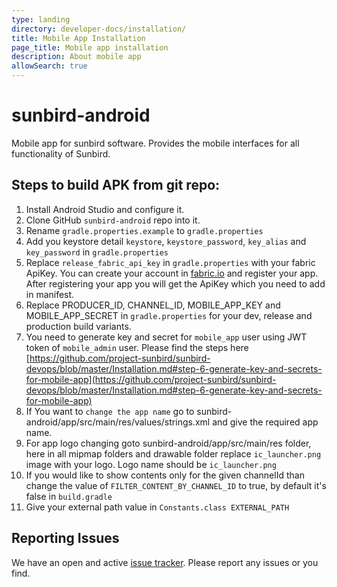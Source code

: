 ```yaml
---
type: landing
directory: developer-docs/installation/
title: Mobile App Installation
page_title: Mobile app installation
description: About mobile app
allowSearch: true
---
```

# sunbird-android

Mobile app for sunbird software. Provides the mobile interfaces for all functionality of Sunbird.

## Steps to build APK from git repo:

1. Install Android Studio and configure it.
2. Clone GitHub `sunbird-android` repo into it.
3. Rename `gradle.properties.example` to `gradle.properties`
4. Add you keystore detail `keystore`, `keystore_password`, `key_alias` and `key_password` in `gradle.properties`
9. Replace `release_fabric_api_key` in `gradle.properties` with your fabric ApiKey. You can create your account in [fabric.io](https://get.fabric.io/) and register your app. After registering your app you will get the ApiKey which you need to add in manifest.
5. Replace PRODUCER_ID, CHANNEL_ID, MOBILE_APP_KEY and MOBILE_APP_SECRET in `gradle.properties` for your dev, release and production build variants.
6. You need to generate key and secret for `mobile_app` user using JWT token of `mobile_admin` user.
Please find the steps here
[https://github.com/project-sunbird/sunbird-devops/blob/master/Installation.md#step-6-generate-key-and-secrets-for-mobile-app](https://github.com/project-sunbird/sunbird-devops/blob/master/Installation.md#step-6-generate-key-and-secrets-for-mobile-app)
7. If You want to `change the app name` go to sunbird-android/app/src/main/res/values/strings.xml and give the required app name.
8. For app logo changing goto sunbird-android/app/src/main/res folder, here in all mipmap folders and drawable folder replace `ic_launcher.png` image with your logo. Logo name should be `ic_launcher.png`
10. If you would like to show contents only for the given channelId than change the value of `FILTER_CONTENT_BY_CHANNEL_ID` to true, by default it's false in `build.gradle`
11. Give your external path value in `Constants.class EXTERNAL_PATH`

## Reporting Issues
We have an open and active [issue tracker](https://github.com/project-sunbird/sunbird-commons/issues). Please report any issues or  you find.
